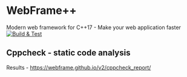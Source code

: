 # WebFrame++
Modern web framework for C++17 - Make your web application faster [![Build & Test](https://github.com/WebFrame/Core/actions/workflows/build.yaml/badge.svg?branch=master)](https://github.com/WebFrame/Core/actions/workflows/build.yaml)
## Cppcheck - static code analysis
Results - https://webframe.github.io/v2/cppcheck_report/
